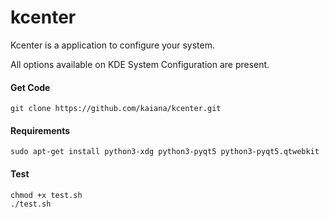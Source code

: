 
kcenter
=======

Kcenter is a application to configure your system.

All options available on KDE System Configuration are present.

#### Get Code
```
git clone https://github.com/kaiana/kcenter.git
```

#### Requirements
```
sudo apt-get install python3-xdg python3-pyqt5 python3-pyqt5.qtwebkit
```

#### Test
```
chmod +x test.sh
./test.sh
```
